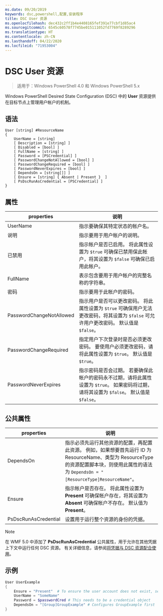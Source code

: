 ```yaml
---
ms.date: 09/20/2019
keywords: dsc,powershell,配置,安装程序
title: DSC User 资源
ms.openlocfilehash: dec432c2ff1b4e4408165fef391e77cbf1d85ac4
ms.sourcegitcommit: 6545c60578f7745be015111052fd7769f8289296
ms.translationtype: HT
ms.contentlocale: zh-CN
ms.lasthandoff: 04/22/2020
ms.locfileid: "71953004"
---
```

# <a name="dsc-user-resource"></a>DSC User 资源

> 适用于：Windows PowerShell 4.0 和 Windows PowerShell 5.x

Windows PowerShell Desired State Configuration (DSC) 中的 **User** 资源提供在目标节点上管理用户帐户的机制。

## <a name="syntax"></a>语法

```Syntax
User [string] #ResourceName
{
    UserName = [string]
    [ Description = [string] ]
    [ Disabled = [bool] ]
    [ FullName = [string] ]
    [ Password = [PSCredential] ]
    [ PasswordChangeNotAllowed = [bool] ]
    [ PasswordChangeRequired = [bool] ]
    [ PasswordNeverExpires = [bool] ]
    [ DependsOn = [string[]] ]
    [ Ensure = [string] { Absent | Present }  ]
    [ PsDscRunAsCredential = [PSCredential] ]
}
```

## <a name="properties"></a>属性

|properties |说明 |
|---|---|
|UserName |指示要确保其特定状态的帐户名。 |
|说明 |指示要用于用户帐户的说明。 |
|已禁用 |指示帐户是否已启用。 将此属性设置为 `$true` 可确保已禁用保此帐户，将其设置为 `$false` 可确保已启用此帐户。 |
|FullName |表示包含要用于用户帐户的完整名称的字符串。 |
|密码 |指示要用于此帐户的密码。 |
|PasswordChangeNotAllowed |指示用户是否可以更改密码。 将此属性设置为 `$true` 可确保用户无法更改密码，将其设置为 `$false` 可允许用户更改密码。 默认值是 `$false`。 |
|PasswordChangeRequired |指定用户下次登录时是否必须更改密码。 要使用户必须更改密码，请将此属性设置为 `$true`。 默认值是 `$true`。 |
|PasswordNeverExpires |指示密码是否会过期。 若要确保此帐户的密码永不过期，请将此属性设置为 `$true`。 如果密码将过期，请将其设置为 `$false`。 默认值是 `$false`。 |

## <a name="common-properties"></a>公共属性

|properties |说明 |
|---|---|
|DependsOn |指示必须先运行其他资源的配置，再配置此资源。 例如，如果想要首先运行 ID 为 ResourceName、类型为 ResourceType 的资源配置脚本块，则使用此属性的语法为 `DependsOn = "[ResourceType]ResourceName"`。 |
|Ensure |指示帐户是否存在。 将此属性设置为 **Present** 可确保帐户存在，将其设置为 **Absent** 可确保帐户不存在。 默认值为 **Present**。 |
|PsDscRunAsCredential |设置用于运行整个资源的身份的凭据。 |

> [!NOTE]
> 在 WMF 5.0 中添加了 **PsDscRunAsCredential** 公共属性，用于允许在其他凭据上下文中运行任何 DSC 资源。 有关详细信息，请参阅[将凭据与 DSC 资源配合使用](../../../configurations/runasuser.md)。

## <a name="example"></a>示例

```powershell
User UserExample
{
    Ensure = "Present"  # To ensure the user account does not exist, set Ensure to "Absent"
    UserName = "SomeName"
    Password = $passwordCred # This needs to be a credential object
    DependsOn = "[Group]GroupExample" # Configures GroupExample first
}
```